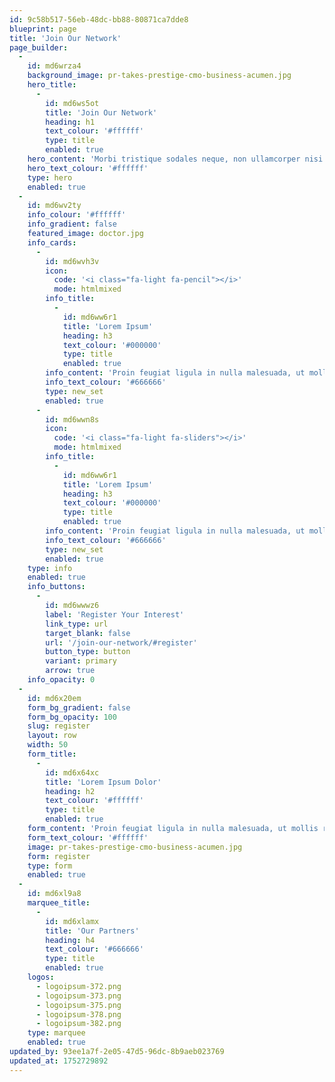 ```yaml
---
id: 9c58b517-56eb-48dc-bb88-80871ca7dde8
blueprint: page
title: 'Join Our Network'
page_builder:
  -
    id: md6wrza4
    background_image: pr-takes-prestige-cmo-business-acumen.jpg
    hero_title:
      -
        id: md6ws5ot
        title: 'Join Our Network'
        heading: h1
        text_colour: '#ffffff'
        type: title
        enabled: true
    hero_content: 'Morbi tristique sodales neque, non ullamcorper nisi tincidunt vitae. Nam dictum, ligula a consequat tincidunt, tortor nulla dictum ex, eget mollis dui felis vitae felis. Phasellus lorem velit, gravida ut nibh nec, tincidunt euismod purus.'
    hero_text_colour: '#ffffff'
    type: hero
    enabled: true
  -
    id: md6wv2ty
    info_colour: '#ffffff'
    info_gradient: false
    featured_image: doctor.jpg
    info_cards:
      -
        id: md6wvh3v
        icon:
          code: '<i class="fa-light fa-pencil"></i>'
          mode: htmlmixed
        info_title:
          -
            id: md6ww6r1
            title: 'Lorem Ipsum'
            heading: h3
            text_colour: '#000000'
            type: title
            enabled: true
        info_content: 'Proin feugiat ligula in nulla malesuada, ut mollis risus gravida. Morbi in molestie quam. Orci varius natoque penatibus et magnis dis parturient montes, nascetur ridiculus mus.'
        info_text_colour: '#666666'
        type: new_set
        enabled: true
      -
        id: md6wwn8s
        icon:
          code: '<i class="fa-light fa-sliders"></i>'
          mode: htmlmixed
        info_title:
          -
            id: md6ww6r1
            title: 'Lorem Ipsum'
            heading: h3
            text_colour: '#000000'
            type: title
            enabled: true
        info_content: 'Proin feugiat ligula in nulla malesuada, ut mollis risus gravida. Morbi in molestie quam. Orci varius natoque penatibus et magnis dis parturient montes, nascetur ridiculus mus.'
        info_text_colour: '#666666'
        type: new_set
        enabled: true
    type: info
    enabled: true
    info_buttons:
      -
        id: md6wwwz6
        label: 'Register Your Interest'
        link_type: url
        target_blank: false
        url: '/join-our-network/#register'
        button_type: button
        variant: primary
        arrow: true
    info_opacity: 0
  -
    id: md6x20em
    form_bg_gradient: false
    form_bg_opacity: 100
    slug: register
    layout: row
    width: 50
    form_title:
      -
        id: md6x64xc
        title: 'Lorem Ipsum Dolor'
        heading: h2
        text_colour: '#ffffff'
        type: title
        enabled: true
    form_content: 'Proin feugiat ligula in nulla malesuada, ut mollis risus gravida. Morbi in molestie quam. Orci varius natoque penatibus et magnis dis parturient montes, nascetur ridiculus mus.'
    form_text_colour: '#ffffff'
    image: pr-takes-prestige-cmo-business-acumen.jpg
    form: register
    type: form
    enabled: true
  -
    id: md6xl9a8
    marquee_title:
      -
        id: md6xlamx
        title: 'Our Partners'
        heading: h4
        text_colour: '#666666'
        type: title
        enabled: true
    logos:
      - logoipsum-372.png
      - logoipsum-373.png
      - logoipsum-375.png
      - logoipsum-378.png
      - logoipsum-382.png
    type: marquee
    enabled: true
updated_by: 93ee1a7f-2e05-47d5-96dc-8b9aeb023769
updated_at: 1752729892
---
```

